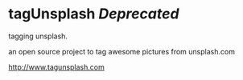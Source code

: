 tagUnsplash *Deprecated*
===========

tagging unsplash.

an open source project to tag awesome pictures from unsplash.com

http://www.tagunsplash.com

